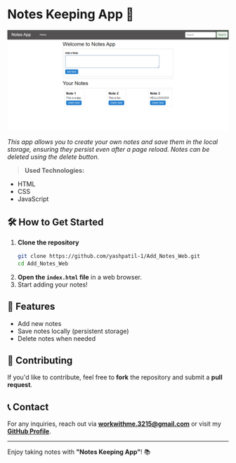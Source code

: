 # Notes Keeping App 📝

![demo-project-img](./notes.png)

*This app allows you to create your own notes and save them in the local storage, ensuring they persist even after a page reload. Notes can be deleted using the delete button.*

> **Used Technologies:**
- HTML
- CSS
- JavaScript

## 🛠️ How to Get Started

1. **Clone the repository**
   ```bash
   git clone https://github.com/yashpatil-1/Add_Notes_Web.git
   cd Add_Notes_Web
   ```
2. **Open the `index.html` file** in a web browser.
3. Start adding your notes!

## 📂 Features
- Add new notes
- Save notes locally (persistent storage)
- Delete notes when needed

## 🔧 Contributing
If you'd like to contribute, feel free to **fork** the repository and submit a **pull request**.

## 📞 Contact
For any inquiries, reach out via **[workwithme.3215@gmail.com](mailto:workwithme.3215@gmail.com)** or visit my **[GitHub Profile](https://github.com/yashpatil-1)**.

---
Enjoy taking notes with **"Notes Keeping App"**! 📚
